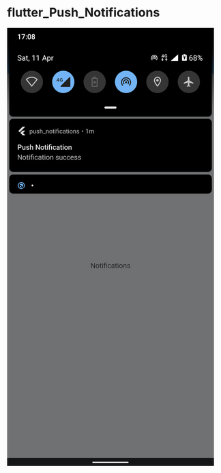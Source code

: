 # flutter_Push_Notifications
![push_notifications](https://github.com/arunramarumugam25/flutter_Push_Notifications/blob/master/Screenshot_20200411-170829.png)
